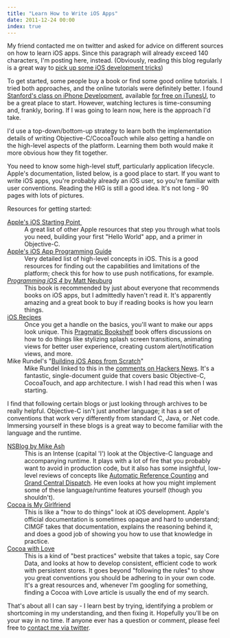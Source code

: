 ```yaml
---
title: "Learn How to Write iOS Apps"
date: 2011-12-24 00:00
index: true
---
```


My friend contacted me on twitter and asked for advice on different sources on how to learn iOS apps. Since this paragraph will already exceed 140 characters, I'm posting here, instead. (Obviously, reading this blog regularly is a great way to [pick up some iOS development tricks](/blog/how-to-write-ios-apps/))

To get started, some people buy a book or find some good online tutorials. I tried both approaches, and the online tutorials were definitely better. I found [Stanford's class on iPhone Development](http://www.stanford.edu/class/cs193p/cgi-bin/drupal/), available [for free on iTunesU](http://itunes.apple.com/WebObjects/MZStore.woa/wa/viewPodcast?id=473757255), to be a great place to start. However, watching lectures is time-consuming and, frankly, boring. If I was going to learn now, here is the approach I'd take.



I'd use a top-down/bottom-up strategy to learn both the implementation details of writing Objective-C/CocoaTouch while also getting a handle on the high-level aspects of the platform. Learning them both would make it more obvious how they fit together.

You need to know some high-level stuff, particularly application lifecycle. Apple's documentation, listed below, is a good place to start. If you want to write iOS apps, you're probably already an iOS user, so you're familiar with user conventions. Reading the HIG is still a good idea. It's not long - 90 pages with lots of pictures.

Resources for getting started:

<dl>

<dt><a href="http://developer.apple.com/library/ios/#referencelibrary/GettingStarted/GS_iPhoneGeneral/_index.html" target="_blank">Apple's iOS Starting Point </a></dt>

<dd>A great list of other Apple resources that step you through what tools you need, building your first "Hello World" app, and a primer in Objective-C. </dd>

<dt><a href="http://developer.apple.com/library/IOs/#documentation/iPhone/Conceptual/iPhoneOSProgrammingGuide/Introduction/Introduction.html#//apple_ref/doc/uid/TP40007072-CH1-SW1" target="_blank">Apple's iOS App Programming Guide</a></dt>

<dd>Very detailed list of high-level concepts in iOS. This is a good resources for finding out the capabilities and limitations of the platform; check this for how to use push notifications, for example.</dd>

<dt><a href="http://amzn.to/uHUaRU" target="_blank"><em>Programming iOS 4</em> by Matt Neuburg</a></dt>

<dd>This book is recommended by just about everyone that recommends books on iOS apps, but I admittedly haven't read it. It's apparently amazing and a great book to buy if reading books is how you learn things.</dd>

<dt><a href="http://amzn.to/sUQrti" target="_blank">iOS Recipes</a></dt>

<dd>Once you get a handle on the basics, you'll want to make our apps look unique. This <a href="http://pragprog.com/" target="_blank">Pragmatic Bookshelf</a> book offers discussions on how to do things like stylizing splash screen transitions, animating views for better user experience, creating custom alert/notification views, and more.</dd>

<dt>Mike Rundel's "<a href="http://designthencode.com/scratch/" target="_blank">Building iOS Apps from Scratch</a>"</dt>

<dd>Mike Rundel linked to this in the <a href="http://news.ycombinator.com/item?id=3389528" target="_blank">comments on Hackers News</a>. It's a fantastic, single-document guide that covers basic Objective-C, CocoaTouch, and app architecture. I wish I had read this when I was starting.</dd>

</dl>

I find that following certain blogs or just looking through archives to be really helpful. Objective-C isn't just another language; it has a set of conventions that work very differently from standard C, Java, or .Net code. Immersing yourself in these blogs is a great way to become familiar with the language and the runtime.

<dl>

<dt><a href="http://mikeash.com/pyblog/" target="_blank">NSBlog by Mike Ash</a></dt>

<dd>This is an Intense (capital 'I') look at the Objective-C language and accompanying runtime. It plays with a lot of fire that you probably want to avoid in production code, but it also has some insightful, low-level reviews of concepts like <a href="http://mikeash.com/pyblog/friday-qa-2011-09-30-automatic-reference-counting.html" target="_blank">Automatic Reference Counting</a> and <a href="http://mikeash.com/pyblog/friday-qa-2011-10-14-whats-new-in-gcd.html" target="_blank">Grand Central Dispatch</a>. He even looks at how you might implement some of these language/runtime features yourself (though you shouldn't).</dd>

<dt><a href="http://www.cimgf.com/" target="_blank">Cocoa is My Girlfriend</a></dt>

<dd>This is like a "how to do things" look at iOS development. Apple's official documentation is sometimes opaque and hard to understand; CIMGF takes that documentation, explains the reasoning behind it, and does a good job of showing you how to use that knowledge in practice. </dd>

<dt><a href="http://cocoawithlove.com/" target="_blank">Cocoa with Love</a></dt>

<dd>This is a kind of "best practices" website that takes a topic, say Core Data, and looks at how to develop consistent, efficient code to work with persistent stores. It goes beyond "following the rules" to show you great conventions you should be adhering to in your own code. It's a great resources and, whenever I'm googling for something, finding a Cocoa with Love article is usually the end of my search.</dd>

</dl>

That's about all I can say - I learn best by trying, identifying a problem or shortcoming in my understanding, and then fixing it. Hopefully you'll be on your way in no time. If anyone ever has a question or comment, please feel free to [contact me via twitter](http://twitter.com/#!/ashfurrow).

<!-- more -->
